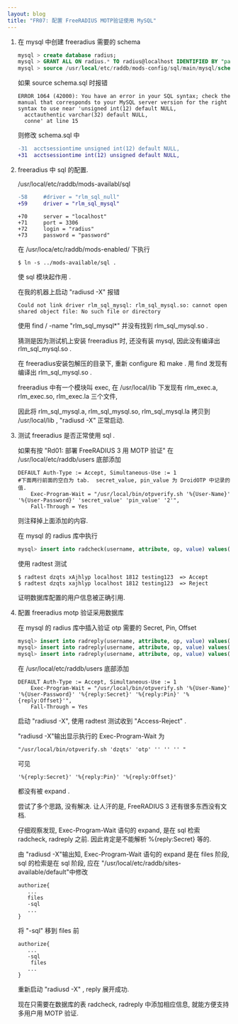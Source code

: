 ```yaml
---
layout: blog
title: "FR07: 配置 FreeRADIUS MOTP验证使用 MySQL"
---
```


1. 在 mysql 中创建 freeradius 需要的 schema

   ```sql
   mysql > create database radius;
   mysql > GRANT ALL ON radius.* TO radius@localhost IDENTIFIED BY "password";
   mysql > source /usr/local/etc/raddb/mods-config/sql/main/mysql/schema.sql
   ```

    如果 source  schema.sql 时报错

   ```
   ERROR 1064 (42000): You have an error in your SQL syntax; check the manual that corresponds to your MySQL server version for the right syntax to use near 'unsigned int(12) default NULL,
     acctauthentic varchar(32) default NULL,
     conne' at line 15
   ```

    则修改 schema.sql 中

   ```diff
   -31  acctsessiontime unsigned int(12) default NULL,
   +31  acctsessiontime int(12) unsigned default NULL,
   ```

2. freeradius 中 sql 的配置.

    /usr/local/etc/raddb/mods-availabl/sql

   ```diff
   -58     #driver = "rlm_sql_null"
   +59     driver = "rlm_sql_mysql"
   ```

   ```udiff
   +70     server = "localhost"
   +71     port = 3306
   +72     login = "radius"
   +73     password = "password"
   ```

    在 /usr/loca/etc/raddb/mods-enabled/ 下执行

   ```console
   $ ln -s ../mods-available/sql .
   ```

    使 sql 模块起作用 .

    在我的机器上启动 "radiusd -X" 报错

   ```
   Could not link driver rlm_sql_mysql: rlm_sql_mysql.so: cannot open shared object file: No such file or directory
   ```

    使用 find / -name "rlm\_sql\_mysql*" 并没有找到 rlm\_sql_mysql.so .

    猜测是因为测试机上安装 freeradius 时, 还没有装 mysql, 因此没有编译出 rlm\_sql_mysql.so .

    在 freeradius安装包解压的目录下, 重新 configure 和 make . 用 find 发现有编译出 rlm\_sql_mysql.so .

    freeradius 中有一个模块叫 exec, 在 /usr/local/lib 下发现有 rlm\_exec.a, rlm\_exec.so, rlm_exec.la 三个文件,

    因此将 rlm\_sql\_mysql.a, rlm\_sql\_mysql.so, rlm\_sql_mysql.la 拷贝到 /usr/local/lib ,  "radiusd -X" 正常启动.

3. 测试 freeradius 是否正常使用 sql .

    如果有按 "Rd01: 部署 FreeRADIUS 3 用 MOTP 验证" 在 /usr/local/etc/raddb/users 底部添加

   ```
   DEFAULT Auth-Type := Accept, Simultaneous-Use := 1
   #下面两行前面的空白为 tab.  secret_value, pin_value 为 DroidOTP 中记录的值.
       Exec-Program-Wait = "/usr/local/bin/otpverify.sh '%{User-Name}' '%{User-Password}' 'secret_value' 'pin_value' '2'",
       Fall-Through = Yes
   ```

    则注释掉上面添加的内容.

    在 mysql 的 radius 库中执行

   ```sql
   mysql> insert into radcheck(username, attribute, op, value) values('dzqts', 'Cleartext-Password', ':=', 'xAjhlyp');
   ```

    使用 radtest 测试

   ```console
   $ radtest dzqts xAjhlyp localhost 1812 testing123  => Accept
   $ radtest dzqts xajhlyp localhost 1812 testing123  => Reject
   ```

    证明数据库配置的用户信息被正确引用.

4. 配置 freeradius motp 验证采用数据库

    在 mysql 的 radius 库中插入验证 otp 需要的 Secret, Pin, Offset

   ```sql
   mysql> insert into radreply(username, attribute, op, value) values('dzqts', 'Secret', ':=', 'a9678416afe4eafc');
   mysql> insert into radreply(username, attribute, op, value) values('dzqts', 'Pin', ':=', '6111');
   mysql> insert into radreply(username, attribute, op, value) values('dzqts', 'Offset', ':=', '2');
   ```

    在 /usr/local/etc/raddb/users 底部添加

   ```
   DEFAULT Auth-Type := Accept, Simultaneous-Use := 1
       Exec-Program-Wait = "/usr/local/bin/otpverify.sh '%{User-Name}' '%{User-Password}' '%{reply:Secret}' '%{reply:Pin}' '%{reply:Offset}'",
       Fall-Through = Yes
   ```

    启动 "radiusd -X", 使用 radtest 测试收到 "Access-Reject" .

    "radiusd -X"输出显示执行的 Exec-Program-Wait 为

   ```
   "/usr/local/bin/otpverify.sh 'dzqts' 'otp' '' '' '' "
   ```

    可见

   ```
   '%{reply:Secret}' '%{reply:Pin}' '%{reply:Offset}'
   ```

    都没有被 expand .

    尝试了多个思路, 没有解决. 让人汗的是, FreeRADIUS 3 还有很多东西没有文档.

    仔细观察发现, Exec-Program-Wait 语句的 expand, 是在 sql 检索 radcheck, radreply 之前. 因此肯定是不能解析 %{reply:Secret} 等的.

    由 "radiusd -X"输出知, Exec-Program-Wait 语句的 expand 是在 files 阶段, sql 的检索是在 sql 阶段, 应在 "/usr/local/etc/raddb/sites-available/default"中修改

   ```
   authorize{
      ...
      files
      -sql
      ...
   }
   ```

    将 "-sql" 移到 files 前

   ```
   authorize{
      ...
      -sql
       files
      ...
   }
   ```

    重新启动 "radiusd -X" , reply 展开成功.

    现在只需要在数据库的表 radcheck, radreply 中添加相应信息, 就能方便支持多用户用 MOTP 验证.
